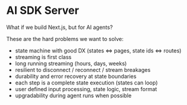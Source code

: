 # AI SDK Server

What if we build Next.js, but for AI agents?

These are the hard problems we want to solve:

- state machine with good DX (states <=> pages, state ids <=> routes)
- streaming is first class
- long running streaming (hours, days, weeks)
- resilient to disconnect / reconnect / stream breakages
- durability and error recovery at state boundaries
- each step is a complete state execution (states can loop)
- user defined input processing, state logic, stream format
- upgradability during agent runs when possible
